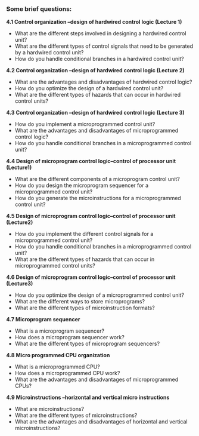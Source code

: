 ### Some brief questions:

**4.1 Control organization –design of hardwired control logic (Lecture 1)**

- What are the different steps involved in designing a hardwired control unit?
- What are the different types of control signals that need to be generated by a hardwired control unit?
- How do you handle conditional branches in a hardwired control unit?

**4.2 Control organization –design of hardwired control logic (Lecture 2)**

- What are the advantages and disadvantages of hardwired control logic?
- How do you optimize the design of a hardwired control unit?
- What are the different types of hazards that can occur in hardwired control units?

**4.3 Control organization –design of hardwired control logic (Lecture 3)**

- How do you implement a microprogrammed control unit?
- What are the advantages and disadvantages of microprogrammed control logic?
- How do you handle conditional branches in a microprogrammed control unit?

**4.4 Design of microprogram control logic–control of processor unit (Lecture1)**

- What are the different components of a microprogram control unit?
- How do you design the microprogram sequencer for a microprogrammed control unit?
- How do you generate the microinstructions for a microprogrammed control unit?

**4.5 Design of microprogram control logic–control of processor unit (Lecture2)**

- How do you implement the different control signals for a microprogrammed control unit?
- How do you handle conditional branches in a microprogrammed control unit?
- What are the different types of hazards that can occur in microprogrammed control units?

**4.6 Design of microprogram control logic–control of processor unit (Lecture3)**

- How do you optimize the design of a microprogrammed control unit?
- What are the different ways to store microprograms?
- What are the different types of microinstruction formats?

**4.7 Microprogram sequencer**

- What is a microprogram sequencer?
- How does a microprogram sequencer work?
- What are the different types of microprogram sequencers?

**4.8 Micro programmed CPU organization**

- What is a microprogrammed CPU?
- How does a microprogrammed CPU work?
- What are the advantages and disadvantages of microprogrammed CPUs?

**4.9 Microinstructions –horizontal and vertical micro instructions**

- What are microinstructions?
- What are the different types of microinstructions?
- What are the advantages and disadvantages of horizontal and vertical microinstructions?